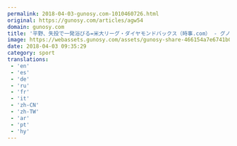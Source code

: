 ```yaml
---
permalink: 2018-04-03-gunosy.com-1010460726.html
original: https://gunosy.com/articles/agw54
domain: gunosy.com
title: '平野、失投で一発浴びる=米大リーグ・ダイヤモンドバックス（時事.com） - グノシー'
image: https://webassets.gunosy.com/assets/gunosy-share-466154a7e6741b0dbc8895ceff97e34818892a0e7dbc05d641d2606f8820dd35.jpg
date: 2018-04-03 09:35:29
category: sport
translations: 
 - 'en'
 - 'es'
 - 'de'
 - 'ru'
 - 'fr'
 - 'it'
 - 'zh-CN'
 - 'zh-TW'
 - 'ar'
 - 'pt'
 - 'hy'
---
```


